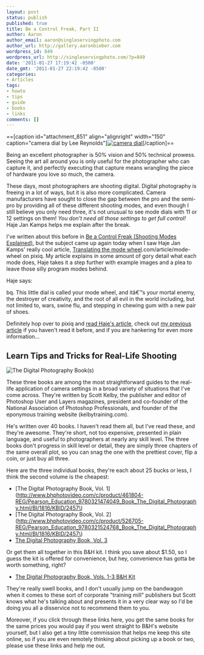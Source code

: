 ```yaml
---
layout: post
status: publish
published: true
title: Be a Control Freak, Part II
author: Aaron
author_email: aaron@singleservingphoto.com
author_url: http://gallery.aaronbieber.com
wordpress_id: 849
wordpress_url: http://singleservingphoto.com/?p=849
date: '2011-01-27 17:19:42 -0500'
date_gmt: '2011-01-27 22:19:42 -0500'
categories:
- Articles
tags:
- howto
- tips
- guide
- books
- links
comments: []
---
```

==\[caption id="attachment_851" align="alignright" width="150"
caption="camera dial by Lee
Reynolds"\][![](http://singleservingphoto.com/wp-content/uploads/2011/01/mode_dial-150x150.jpg "camera dial")](http://www.flickr.com/photos/lwr/13831684/)\[/caption\]==

Being an excellent photographer is 50% vision and 50% technical prowess.
Seeing the art all around you is only useful for the photographer who
can capture it, and perfectly executing that capture means wrangling the
piece of hardware you love so much, the camera.

These days, most photographers are shooting digital. Digital photography
is freeing in a lot of ways, but it is also more complicated. Camera
manufacturers have sought to close the gap between the pro and the
semi-pro by providing all of these different shooting modes, and even
though I still believe you only need three, it's not unusual to see mode
dials with 11 or 12 settings on them! _You don't need all those
settings to get full control!_ Haje Jan Kamps helps me explain after
the break.<span id="more"></span><span id="more-849"></span>

I've written about this before in [Be a Control Freak (Shooting Modes
Explained)](http://singleservingphoto.com/2007/05/29/be-a-control-freak-shooting-modes-explained/),
but the subject came up again today when I saw Haje Jan Kamps' really
cool article, [Translating the mode
wheel](http://www.pixiq).com/article/mode-wheel on pixiq. My article
explains in some amount of gory detail what each mode does, Haje takes
it a step further with example images and a plea to leave those silly
program modes behind.

Haje says:

bq. This little dial is called your mode wheel, and itâ€™s your mortal
enemy, the destroyer of creativity, and the root of all evil in the
world including, but not limited to, wars, swine flu, and stepping in
chewing gum with a new pair of shoes.

Definitely hop over to pixiq and [read Haje's
article](http://www.pixiq.com/article/mode-wheel), check out [my previous
article](http://singleservingphoto.com/2007/05/29/be-a-control-freak-shooting-modes-explained/)
if you haven't read it before, and if you are hankering for even more
information...

## Learn Tips and Tricks for Real-Life Shooting

![](http://singleservingphoto.com/wp-content/uploads/2011/01/kelbybooks.jpg "The Digital Photography Book(s)")

These three books are among the most straightforward guides to the
real-life application of camera settings in a broad variety of
situations that I've come across. They're written by Scott Kelby, the
publisher and editor of Photoshop User and Layers magazines, president
and co-founder of the National Association of Photoshop Professionals,
and founder of the eponymous training website (kelbytraining.com).

He's written over 40 books. I haven't read them all, but I've read
these, and they're awesome. They're short, not too expensive, presented
in plain language, and useful to photographers at nearly any skill
level. The three books don't progress in skill level or detail, they are
simply three chapters of the same overall plot, so you can snag the one
with the prettiest cover, flip a coin, or just buy all three.

Here are the three individual books, they're each about 25 bucks or
less, I think the second volume is the cheapest:

* [The Digital Photography Book, Vol.
1](http://www.bhphotovideo.com/c/product/461804-REG/Pearson_Education_9780321474049_Book_The_Digital_Photography.html/BI/1816/KBID/2457\)
 * [The Digital Photography Book, Vol.
2](http://www.bhphotovideo.com/c/product/526705-REG/Pearson_Education_9780321524768_Book_The_Digital_Photography.html/BI/1816/KBID/2457\)
 * [The Digital Photography Book, Vol.
3](http://www.bhphotovideo.com/c/product/629825-REG/Pearson_Education_0321617657_Book_The_Digital_Photography.html/BI/1816/KBID/2457)

Or get them all together in this B&H kit. I think you save about \$1.50,
so I guess the kit is offered for convenience, but hey, convenience has
gotta be worth something, right?

* [The Digital Photography Book, Vols. 1-3 B&H
Kit](http://www.bhphotovideo.com/c/product/568736-REG/Pearson_Education_978_0_321_67873_7_Book_The_Digital_Photography.html/BI/1816/KBID/2457)

They're really swell books, and I don't usually jump on the bandwagon
when it comes to these sort of corporate "training mill" publishers but
Scott knows what he's talking about and presents it in a very clear way
so I'd be doing you all a disservice not to recommend them to you.

Moreover, if you click through these links here, you get the same books
for the same prices you would pay if you went straight to B&H's website
yourself, but I also get a tiny little commission that helps me keep
this site online, so if you are even remotely thinking about picking up
a book or two, please use these links and help me out.
